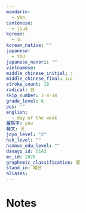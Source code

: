 ```yaml
---
mandarin:
  - yào
cantonese:
  - jiu6
korean:
  - 요
korean_native: ""
japanese:
  - YOU
japanese_nanori: ""
vietnamese:
middle_chinese_initial: j
middle_chinese_final: iᴇu
stroke_count: 18
radical: 日
skip_number: 1-4-14
grade_level: 6
pos: ""
english:
  - day of the week
羅馬字: you
韓文: 욧
joyo_level: "2"
hsk_level: ""
hanmun_edu_level: ""
danayo_id: 6143
mc_id: 2876
graphemic_classification: 翟
stand_in: 曜日
aliases:
---
```


# Notes
